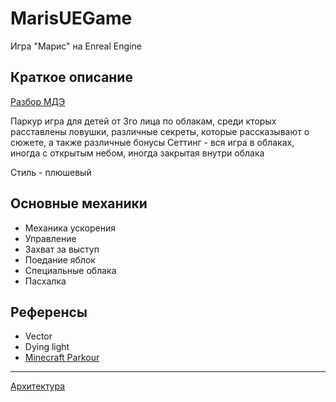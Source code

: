 # MarisUEGame
Игра "Марис" на Enreal Engine 

## Краткое описание
[Разбор МДЭ](МДЭ.pptx)

Паркур игра для детей от 3го лица по облакам, среди кторых расставлены ловушки, различные секреты, которые рассказывают о сюжете, а также различные бонусы
Сеттинг - вся игра в облаках, иногда с открытым небом, иногда закрытая внутри облака

Стиль - плюшевый

## Основные механики
* Механика ускорения
* Управление
* Захват за выступ
* Поедание яблок
* Специальные облака
* Пасхалка

## Референсы 
* Vector
* Dying light
* [Minecraft Parkour](https://www.minecraftmaps.com/finding-maps/find-the-button-by-icemaster1294)

---

[Архитектура](https://drive.google.com/file/d/1pwibqhom7YRkTr6yvScCzj0OWzoSfPW6/view?usp=share_link)
